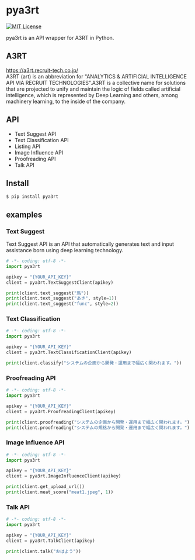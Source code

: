 # pya3rt

[![MIT License](http://img.shields.io/badge/license-MIT-blue.svg?style=flat)](LICENSE)  

pya3rt is an API wrapper for A3RT in Python.

## A3RT
https://a3rt.recruit-tech.co.jp/  
A3RT (art) is an abbreviation for "ANALYTICS & ARTIFICIAL INTELLIGENCE API VIA RECRUIT TECHNOLOGIES".A3RT is a collective name for solutions that are projected to unify and maintain the logic of fields called artificial intelligence, which is represented by Deep Learning and others, among machinery learning, to the inside of the company.

## API

* Text Suggest API
* Text Classification API
* Listing API
* Image Influence API
* Proofreading API
* Talk API

## Install

```
$ pip install pya3rt
```

## examples

### Text Suggest

Text Suggest API is an API that automatically generates text and input assistance born using deep learning technology.

```python
# -*- coding: utf-8 -*-
import pya3rt

apikey = "{YOUR_API_KEY}"
client = pya3rt.TextSuggestClient(apikey)

print(client.text_suggest("馬"))
print(client.text_suggest("あき", style=1))
print(client.text_suggest("func", style=2))
```

### Text Classification

```python
# -*- coding: utf-8 -*-
import pya3rt

apikey = "{YOUR_API_KEY}"
client = pya3rt.TextClassificationClient(apikey)

print(client.classify("システムの企画から開発・運用まで幅広く関われます。"))
```

### Proofreading API

```python
# -*- coding: utf-8 -*-
import pya3rt

apikey = "{YOUR_API_KEY}"
client = pya3rt.ProofreadingClient(apikey)

print(client.proofreading("システムの企画から開発・運用まで幅広く関われます。"))
print(client.proofreading("システムの規格から開発・運用まで幅広く関われます。"))
```

### Image Influence API

```python
# -*- coding: utf-8 -*-
import pya3rt

apikey = "{YOUR_API_KEY}"
client = pya3rt.ImageInfluenceClient(apikey)

print(client.get_upload_url())
print(client.meat_score("meat1.jpeg", 1))
```

### Talk API

```python
# -*- coding: utf-8 -*-
import pya3rt

apikey = "{YOUR_API_KEY}"
client = pya3rt.TalkClient(apikey)

print(client.talk("おはよう"))
```
